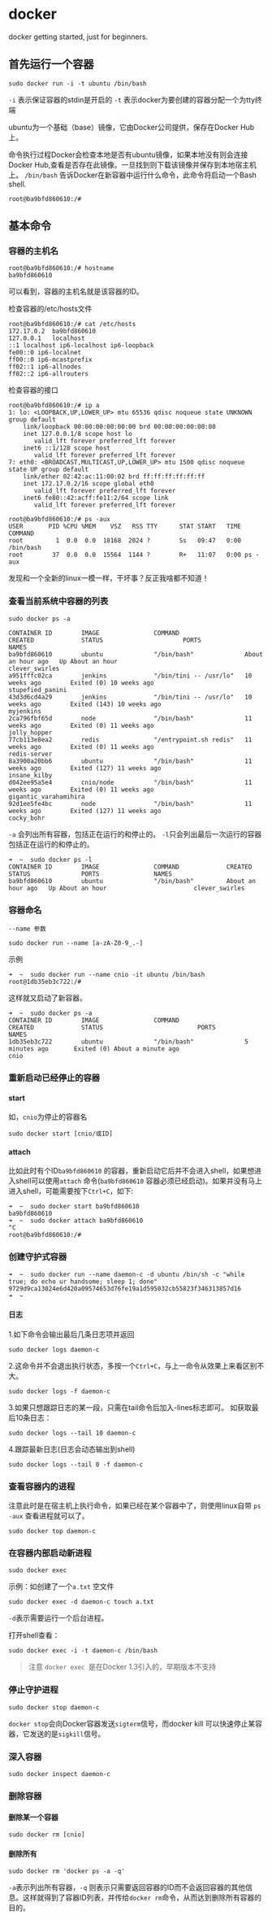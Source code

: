 # docker
docker getting started, just for beginners.

## 首先运行一个容器
```
sudo docker run -i -t ubuntu /bin/bash
```
`-i` 表示保证容器的stdin是开启的
`-t` 表示docker为要创建的容器分配一个为tty终端

ubuntu为一个基础（base）镜像，它由Docker公司提供，保存在Docker Hub上。

命令执行过程Docker会检查本地是否有ubuntu镜像，如果本地没有则会连接Docker Hub,查看是否存在此镜像。一旦找到则下载该镜像并保存到本地宿主机上。
`/bin/bash` 告诉Docker在新容器中运行什么命令，此命令将启动一个Bash shell.
```
root@ba9bfd860610:/#
```
## 基本命令
### 容器的主机名
```
root@ba9bfd860610:/# hostname
ba9bfd860610
```
可以看到，容器的主机名就是该容器的ID。

检查容器的/etc/hosts文件
```
root@ba9bfd860610:/# cat /etc/hosts 
172.17.0.2	ba9bfd860610
127.0.0.1	localhost
::1	localhost ip6-localhost ip6-loopback
fe00::0	ip6-localnet
ff00::0	ip6-mcastprefix
ff02::1	ip6-allnodes
ff02::2	ip6-allrouters
```

检查容器的接口
```
root@ba9bfd860610:/# ip a
1: lo: <LOOPBACK,UP,LOWER_UP> mtu 65536 qdisc noqueue state UNKNOWN group default 
    link/loopback 00:00:00:00:00:00 brd 00:00:00:00:00:00
    inet 127.0.0.1/8 scope host lo
       valid_lft forever preferred_lft forever
    inet6 ::1/128 scope host 
       valid_lft forever preferred_lft forever
7: eth0: <BROADCAST,MULTICAST,UP,LOWER_UP> mtu 1500 qdisc noqueue state UP group default 
    link/ether 02:42:ac:11:00:02 brd ff:ff:ff:ff:ff:ff
    inet 172.17.0.2/16 scope global eth0
       valid_lft forever preferred_lft forever
    inet6 fe80::42:acff:fe11:2/64 scope link 
       valid_lft forever preferred_lft forever
```
```
root@ba9bfd860610:/# ps -aux
USER       PID %CPU %MEM    VSZ   RSS TTY      STAT START   TIME COMMAND
root         1  0.0  0.0  18168  2024 ?        Ss   09:47   0:00 /bin/bash
root        37  0.0  0.0  15564  1144 ?        R+   11:07   0:00 ps -aux
```
发现和一个全新的linux一模一样，干坏事？反正我啥都不知道！

### 查看当前系统中容器的列表
```
sudo docker ps -a
```
```
CONTAINER ID        IMAGE               COMMAND                  CREATED             STATUS                      PORTS               NAMES
ba9bfd860610        ubuntu              "/bin/bash"              About an hour ago   Up About an hour                                clever_swirles
a951fffc02ca        jenkins             "/bin/tini -- /usr/lo"   10 weeks ago        Exited (0) 10 weeks ago                         stupefied_panini
43d3d6cd4a29        jenkins             "/bin/tini -- /usr/lo"   10 weeks ago        Exited (143) 10 weeks ago                       myjenkins
2ca796fbf65d        node                "/bin/bash"              11 weeks ago        Exited (0) 11 weeks ago                         jolly_hopper
77cb113e8ea2        redis               "/entrypoint.sh redis"   11 weeks ago        Exited (0) 11 weeks ago                         redis-server
8a3900a20bb6        ubuntu              "/bin/bash"              11 weeks ago        Exited (127) 11 weeks ago                       insane_kilby
d042ee95a5e4        cnio/node           "/bin/bash"              11 weeks ago        Exited (0) 11 weeks ago                         gigantic_varahamihira
92d1ee5fe4bc        node                "/bin/bash"              11 weeks ago        Exited (127) 11 weeks ago                       cocky_bohr
```
`-a` 会列出所有容器，包括正在运行的和停止的。
`-l`只会列出最后一次运行的容器包括正在运行的和停止的。
```
➜  ~  sudo docker ps -l
CONTAINER ID        IMAGE               COMMAND             CREATED             STATUS              PORTS               NAMES
ba9bfd860610        ubuntu              "/bin/bash"         About an hour ago   Up About an hour                        clever_swirles
```  
### 容器命名
`--name 参数`
```
sudo docker run --name [a-zA-Z0-9_.-]
```
示例
```
➜  ~  sudo docker run --name cnio -it ubuntu /bin/bash 
root@1db35eb3c722:/# 
```
这样就又启动了新容器。
```
➜  ~  sudo docker ps -a
CONTAINER ID        IMAGE               COMMAND                  CREATED             STATUS                          PORTS               NAMES
1db35eb3c722        ubuntu              "/bin/bash"              5 minutes ago       Exited (0) About a minute ago                       cnio
```

### 重新启动已经停止的容器
#### start
如，`cnio`为停止的容器名
```
sudo docker start [cnio/或ID]
```
#### attach 
比如此时有个ID`ba9bfd860610` 的容器，重新启动它后并不会进入shell，如果想进入shell可以使用`attach` 命令(`ba9bfd860610` 容器必须已经启动)。如果并没有马上进入shell，可能需要按下`Ctrl+C`，如下:
```
➜  ~  sudo docker start ba9bfd860610
ba9bfd860610
➜  ~  sudo docker attach ba9bfd860610
^C
root@ba9bfd860610:/# 
```
### 创建守护式容器
```
➜  ~  sudo docker run --name daemon-c -d ubuntu /bin/sh -c "while true; do echo ur handsome; sleep 1; done"
9729d9ca13024e6d420a09574653d76fe19a1d595032cb55823f346313857d16
➜  ~  
```
#### 日志
1.如下命令会输出最后几条日志项并返回
```
sudo docker logs daemon-c
```

2.这命令并不会退出执行状态，多按一个`Ctrl+C`，与上一命令从效果上来看区别不大。
```
sudo docker logs -f daemon-c
```
3.如果只想跟踪日志的某一段，只需在tail命令后加入-lines标志即可。
如获取最后10条日志：
```
sudo docker logs --tail 10 daemon-c
```
4.跟踪最新日志(日志会动态输出到shell)
```
sudo docker logs --tail 0 -f daemon-c
```
### 查看容器内的进程
注意此时是在宿主机上执行命令，如果已经在某个容器中了，则使用linux自带 `ps -aux` 查看进程就可以了。
```
sudo docker top daemon-c
```

### 在容器内部启动新进程
```
sudo docker exec
```
示例：如创建了一个`a.txt` 空文件
```
sudo docker exec -d daemon-c touch a.txt
```
`-d`表示需要运行一个后台进程。

打开shell查看：
```
sudo docker exec -i -t daemon-c /bin/bash
```
> 注意 `docker exec `是在Docker 1.3引入的，早期版本不支持


### 停止守护进程
```
sudo docker stop daemon-c
```
`docker stop`会向Docker容器发送`sigterm`信号，而docker kill 可以快速停止某容器，它发送的是`sigkill`信号。

### 深入容器
```
sudo docker inspect daemon-c
```
### 删除容器
#### 删除某一个容器
```
sudo docker rm [cnio]
```
#### 删除所有
```
sudo docker rm 'docker ps -a -q'
```
`-a`表示列出所有容器，`-q` 则表示只需要返回容器的ID而不会返回容器的其他信息。这样就得到了容器ID列表，并传给`docker rm`命令，从而达到删除所有容器的目的。
